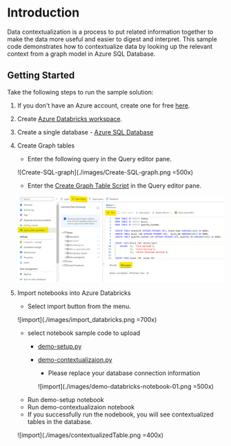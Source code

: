 # Introduction

Data contextualization is a process to put related information together to make the data more useful and easier to digest and interpret. This sample code demonstrates how to contextualize data by looking up the relevant context from a graph model in Azure SQL Database.

## Getting Started

Take the following steps to run the sample solution:

1. If you don't have an Azure account, create one for free [here](https://azure.microsoft.com/en-us/free/).
2. Create [Azure Databricks workspace](https://learn.microsoft.com/en-us/azure/databricks/getting-started/).
3. Create a single database - [Azure SQL Database](https://learn.microsoft.com/en-us/azure/azure-sql/database/single-database-create-quickstart?view=azuresql&tabs=azure-portal)
4. Create Graph tables
    - Enter the following query in the Query editor pane.

    ![Create-SQL-graph](./images/Create-SQL-graph.png =500x)
    - Enter the [Create Graph Table Script](src\sql\create-graph.sql) in the Query editor pane.

    ![Create-SQL-graph](./images/Run-SQL-graph.png)
5. Import notebooks into Azure Databricks
    - Select import button from the menu.

    ![import](./images/import_databricks.png =700x)
    - select notebook sample code to upload
        - [demo-setup.py](src\notebooks\demo-setup.py)
        - [demo-contextualizaion.py](src\notebooks\demo-contextualizaion.py)
            - Please replace your database connection information

            ![import](./images/demo-databricks-notebook-01.png =500x)
    - Run demo-setup notebook
    - Run demo-contextualizaion notebook
    - If you successfully run the nodebook, you will see contextualized tables in the database.

    ![import](./images/contextualizedTable.png =400x)
